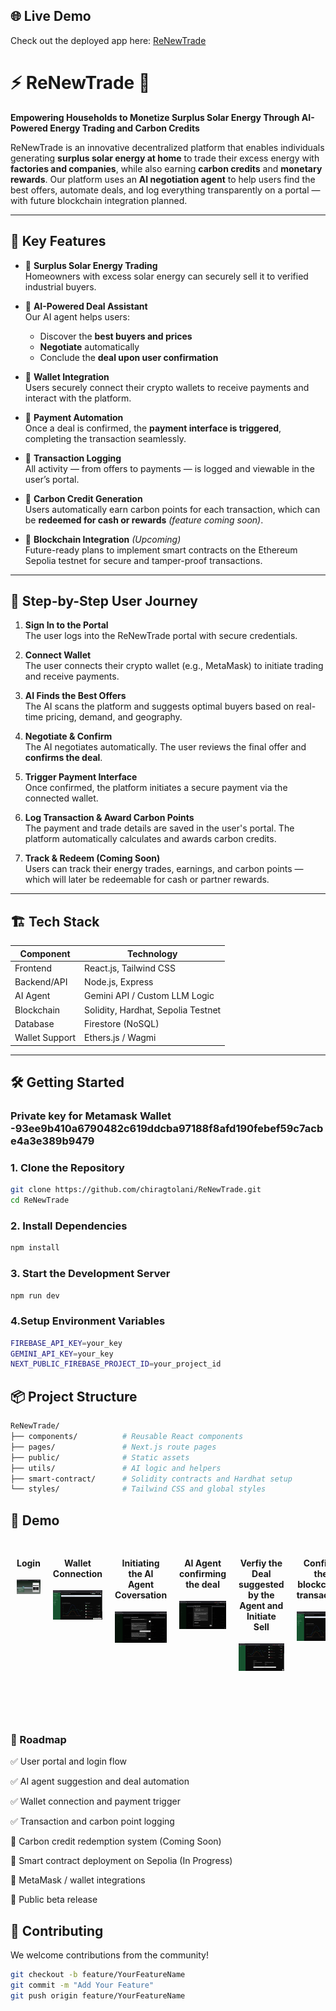 ## 🌐 Live Demo

Check out the deployed app here: [ReNewTrade](https://v0-p2-p-renewable-energy-proj-git-41c696-chiragtolanis-projects.vercel.app)

# ⚡ ReNewTrade 🌿

**Empowering Households to Monetize Surplus Solar Energy Through AI-Powered Energy Trading and Carbon Credits**

ReNewTrade is an innovative decentralized platform that enables individuals generating **surplus solar energy at home** to trade their excess energy with **factories and companies**, while also earning **carbon credits** and **monetary rewards**. Our platform uses an **AI negotiation agent** to help users find the best offers, automate deals, and log everything transparently on a portal — with future blockchain integration planned.


---

## 🚀 Key Features

- 🔋 **Surplus Solar Energy Trading**  
  Homeowners with excess solar energy can securely sell it to verified industrial buyers.

- 🧠 **AI-Powered Deal Assistant**  
  Our AI agent helps users:
  - Discover the **best buyers and prices**
  - **Negotiate** automatically
  - Conclude the **deal upon user confirmation**

- 👛 **Wallet Integration**  
  Users securely connect their crypto wallets to receive payments and interact with the platform.

- 💸 **Payment Automation**  
  Once a deal is confirmed, the **payment interface is triggered**, completing the transaction seamlessly.

- 🧾 **Transaction Logging**  
  All activity — from offers to payments — is logged and viewable in the user’s portal.

- 🌱 **Carbon Credit Generation**  
  Users automatically earn carbon points for each transaction, which can be **redeemed for cash or rewards** *(feature coming soon)*.

- 🔗 **Blockchain Integration** *(Upcoming)*  
  Future-ready plans to implement smart contracts on the Ethereum Sepolia testnet for secure and tamper-proof transactions.

---

## 🧭 Step-by-Step User Journey

1. **Sign In to the Portal**  
   The user logs into the ReNewTrade portal with secure credentials.

2. **Connect Wallet**  
   The user connects their crypto wallet (e.g., MetaMask) to initiate trading and receive payments.

3. **AI Finds the Best Offers**  
   The AI scans the platform and suggests optimal buyers based on real-time pricing, demand, and geography.

4. **Negotiate & Confirm**  
   The AI negotiates automatically. The user reviews the final offer and **confirms the deal**.

5. **Trigger Payment Interface**  
   Once confirmed, the platform initiates a secure payment via the connected wallet.

6. **Log Transaction & Award Carbon Points**  
   The payment and trade details are saved in the user's portal. The platform automatically calculates and awards carbon credits.

7. **Track & Redeem (Coming Soon)**  
   Users can track their energy trades, earnings, and carbon points — which will later be redeemable for cash or partner rewards.

---

## 🏗️ Tech Stack

| Component        | Technology                          |
|------------------|--------------------------------------|
| Frontend         | React.js, Tailwind CSS               |
| Backend/API      | Node.js, Express                     |
| AI Agent         | Gemini API / Custom LLM Logic        |
| Blockchain       | Solidity, Hardhat, Sepolia Testnet   |
| Database         | Firestore (NoSQL)                    |
| Wallet Support   | Ethers.js / Wagmi                    |

---

## 🛠️ Getting Started
### Private key for Metamask Wallet -93ee9b410a6790482c619ddcba97188f8afd190febef59c7acbe4a3e389b9479

### 1. Clone the Repository

```bash
git clone https://github.com/chiragtolani/ReNewTrade.git
cd ReNewTrade
```

### 2. Install Dependencies

```bash
npm install
```
### 3. Start the Development Server

```bash
npm run dev
```
### 4.Setup Environment Variables
```bash
FIREBASE_API_KEY=your_key
GEMINI_API_KEY=your_key
NEXT_PUBLIC_FIREBASE_PROJECT_ID=your_project_id
```

## 📦 Project Structure
```graphql
ReNewTrade/
├── components/          # Reusable React components
├── pages/               # Next.js route pages
├── public/              # Static assets
├── utils/               # AI logic and helpers
├── smart-contract/      # Solidity contracts and Hardhat setup
└── styles/              # Tailwind CSS and global styles
```

## 📸 Demo 

<div style="display: flex; overflow-x: auto; gap: 20px; padding: 10px;">

  <div style="text-align: center;">
    <h4>Login</h4>
    <img src="./Demo/1.jpg" width="700"/>
  </div>

  <div style="text-align: center;">
    <h4>Wallet Connection</h4>
    <img src="Demo/2.jpg" width="700"/>
  </div>

  <div style="text-align: center;">
    <h4>Initiating the AI Agent Coversation </h4>
    <img src="Demo/3.jpg" width="700"/>
  </div>

  <div style="text-align: center;">
    <h4> AI Agent confirming the deal </h4>
    <img src="Demo/4.jpg" width="700"/>
  </div>

  <div style="text-align: center;">
    <h4>Verfiy the Deal suggested by the Agent and Initiate Sell</h4>
    <img src="Demo/5.jpg" width="700"/>
  </div>

  <div style="text-align: center;">
    <h4>Confirm the blockchain transaction</h4>
    <img src="Demo/6.jpg" width="700"/>
  </div>

  <div style="text-align: center;">
    <h4>The transaction is processed in Sepolia</h4>
    <img src="Demo/7.jpg" width="700"/>
  </div>

  <div style="text-align: center;">
    <h4>Transaction Log Entry</h4>
    <img src="Demo/8.jpg" width="700"/>
  </div>

    <div style="text-align: center;">
    <h4>The transaction is visible in the Metamask log as well</h4>
    <img src="Demo/9.jpg" width="700"/>
  </div>

</div>


### 📌 Roadmap

✅ User portal and login flow

✅ AI agent suggestion and deal automation

✅ Wallet connection and payment trigger

✅ Transaction and carbon point logging

🔄 Carbon credit redemption system (Coming Soon)

🔄 Smart contract deployment on Sepolia (In Progress)

🔄 MetaMask / wallet integrations

🔄 Public beta release

## 🤝 Contributing

We welcome contributions from the community!

```bash
git checkout -b feature/YourFeatureName
git commit -m "Add Your Feature"
git push origin feature/YourFeatureName



